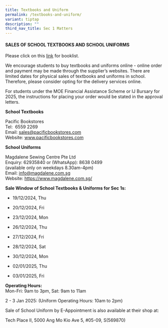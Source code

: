 ```yaml
---
title: Textbooks and Uniform
permalink: /textbooks-and-uniform/
variant: tiptap
description: ""
third_nav_title: Sec 1 Matters
---
```

<h4><strong>SALES OF SCHOOL TEXTBOOKS AND SCHOOL UNIFORMS</strong></h4>
<p>Please click on this <a href="https://www.chijsec.edu.sg/resources/parents/booklist/" rel="noopener noreferrer nofollow" target="_blank">link</a> for
booklist.</p>
<p>We encourage students to buy textbooks and uniforms online - online order
and payment may be made through the supplier’s websites. There are limited
dates for physical sales of textbooks and uniforms in school. Therefore,
please consider opting for the delivery services online.</p>
<p>For students under the MOE Financial Assistance Scheme or IJ Bursary for
2025, the instructions for placing your order would be stated in the approval
letters.</p>
<p><strong>School Textbooks</strong>
</p>
<p>Pacific Bookstores
<br>Tel:&nbsp; 6559 2269
<br>Email: <a href="mailto:sales@pacificbookstores.com" rel="noopener noreferrer nofollow" target="_blank">sales@pacificbookstores.com</a>
<br>Website: <a href="www.pacificbookstores.com" rel="noopener noreferrer nofollow" target="_blank">www.pacificbookstores.com</a>
</p>
<p><strong>School Uniforms</strong>
</p>
<p>Magdalene Sewing Centre Pte Ltd
<br>Enquiry: 62935840 or (WhatsApp): 8638 0499
<br>(available only on weekdays 8.30am-4pm)
<br>Email: <a href="mailto:info@magdalene.com.sg" rel="noopener noreferrer nofollow" target="_blank">info@magdalene.com.sg</a>
<br>Website: <a href="https://www.magdalene.com.sg" rel="noopener noreferrer nofollow" target="_blank">https://www.magdalene.com.sg/</a>
</p>
<p><strong>Sale Window of School Textbooks &amp; Uniforms for Sec 1s:&nbsp;</strong>
</p>
<ul data-tight="true" class="tight">
<li>
<p>19/12/2024, Thu</p>
</li>
<li>
<p>20/12/2024, Fri</p>
</li>
<li>
<p>23/12/2024, Mon</p>
</li>
<li>
<p>26/12/2024, Thu</p>
</li>
<li>
<p>27/12/2024, Fri</p>
</li>
<li>
<p>28/12/2024, Sat</p>
</li>
<li>
<p>30/12/2024, Mon</p>
</li>
<li>
<p>02/01/2025, Thu</p>
</li>
<li>
<p>03/01/2025, Fri</p>
</li>
</ul>
<p><strong>Operating Hours:</strong> 
<br>Mon-Fri: 9am to 3pm, Sat: 9am to 11am</p>
<p>2 - 3 Jan 2025: (Uniform Operating Hours: 10am to 2pm)</p>
<p>Sale of School Uniform by E-Appointment is also available at their shop
at:</p>
<p>Tech Place II, 5000 Ang Mo Kio Ave 5, #05-09, S(569870)</p>